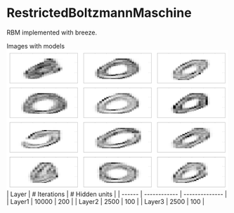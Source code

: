 # RestrictedBoltzmannMaschine
RBM implemented with breeze.

Images with models
![Zero generated](.documentation/Generated_samples_for_0.png)
| Layer  | # Iterations | # Hidden units |
| ------ | ------------ | -------------- |
| Layer1 | 10000        | 200            |
| Layer2 | 2500         | 100            |
| Layer3 | 2500         | 100            |
